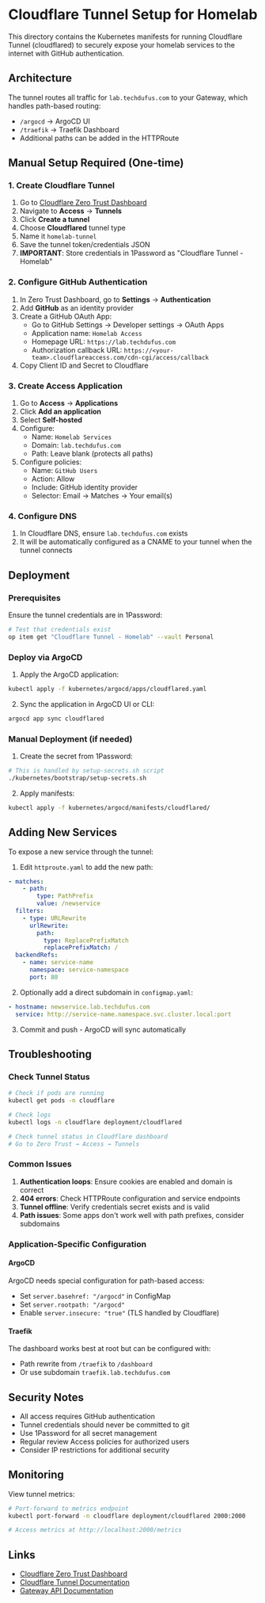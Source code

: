 # Cloudflare Tunnel Setup for Homelab

This directory contains the Kubernetes manifests for running Cloudflare Tunnel (cloudflared) to securely expose your homelab services to the internet with GitHub authentication.

## Architecture

The tunnel routes all traffic for `lab.techdufus.com` to your Gateway, which handles path-based routing:
- `/argocd` → ArgoCD UI
- `/traefik` → Traefik Dashboard  
- Additional paths can be added in the HTTPRoute

## Manual Setup Required (One-time)

### 1. Create Cloudflare Tunnel

1. Go to [Cloudflare Zero Trust Dashboard](https://one.dash.cloudflare.com)
2. Navigate to **Access** → **Tunnels**
3. Click **Create a tunnel**
4. Choose **Cloudflared** tunnel type
5. Name it `homelab-tunnel`
6. Save the tunnel token/credentials JSON
7. **IMPORTANT**: Store credentials in 1Password as "Cloudflare Tunnel - Homelab"

### 2. Configure GitHub Authentication

1. In Zero Trust Dashboard, go to **Settings** → **Authentication**
2. Add **GitHub** as an identity provider
3. Create a GitHub OAuth App:
   - Go to GitHub Settings → Developer settings → OAuth Apps
   - Application name: `Homelab Access`
   - Homepage URL: `https://lab.techdufus.com`
   - Authorization callback URL: `https://<your-team>.cloudflareaccess.com/cdn-cgi/access/callback`
4. Copy Client ID and Secret to Cloudflare

### 3. Create Access Application

1. Go to **Access** → **Applications**
2. Click **Add an application**
3. Select **Self-hosted**
4. Configure:
   - Name: `Homelab Services`
   - Domain: `lab.techdufus.com`
   - Path: Leave blank (protects all paths)
5. Configure policies:
   - Name: `GitHub Users`
   - Action: Allow
   - Include: GitHub identity provider
   - Selector: Email → Matches → Your email(s)

### 4. Configure DNS

1. In Cloudflare DNS, ensure `lab.techdufus.com` exists
2. It will be automatically configured as a CNAME to your tunnel when the tunnel connects

## Deployment

### Prerequisites

Ensure the tunnel credentials are in 1Password:
```bash
# Test that credentials exist
op item get "Cloudflare Tunnel - Homelab" --vault Personal
```

### Deploy via ArgoCD

1. Apply the ArgoCD application:
```bash
kubectl apply -f kubernetes/argocd/apps/cloudflared.yaml
```

2. Sync the application in ArgoCD UI or CLI:
```bash
argocd app sync cloudflared
```

### Manual Deployment (if needed)

1. Create the secret from 1Password:
```bash
# This is handled by setup-secrets.sh script
./kubernetes/bootstrap/setup-secrets.sh
```

2. Apply manifests:
```bash
kubectl apply -f kubernetes/argocd/manifests/cloudflared/
```

## Adding New Services

To expose a new service through the tunnel:

1. Edit `httproute.yaml` to add the new path:
```yaml
- matches:
    - path:
        type: PathPrefix
        value: /newservice
  filters:
    - type: URLRewrite
      urlRewrite:
        path:
          type: ReplacePrefixMatch
          replacePrefixMatch: /
  backendRefs:
    - name: service-name
      namespace: service-namespace
      port: 80
```

2. Optionally add a direct subdomain in `configmap.yaml`:
```yaml
- hostname: newservice.lab.techdufus.com
  service: http://service-name.namespace.svc.cluster.local:port
```

3. Commit and push - ArgoCD will sync automatically

## Troubleshooting

### Check Tunnel Status
```bash
# Check if pods are running
kubectl get pods -n cloudflare

# Check logs
kubectl logs -n cloudflare deployment/cloudflared

# Check tunnel status in Cloudflare dashboard
# Go to Zero Trust → Access → Tunnels
```

### Common Issues

1. **Authentication loops**: Ensure cookies are enabled and domain is correct
2. **404 errors**: Check HTTPRoute configuration and service endpoints
3. **Tunnel offline**: Verify credentials secret exists and is valid
4. **Path issues**: Some apps don't work well with path prefixes, consider subdomains

### Application-Specific Configuration

#### ArgoCD
ArgoCD needs special configuration for path-based access:
- Set `server.basehref: "/argocd"` in ConfigMap
- Set `server.rootpath: "/argocd"`
- Enable `server.insecure: "true"` (TLS handled by Cloudflare)

#### Traefik
The dashboard works best at root but can be configured with:
- Path rewrite from `/traefik` to `/dashboard`
- Or use subdomain `traefik.lab.techdufus.com`

## Security Notes

- All access requires GitHub authentication
- Tunnel credentials should never be committed to git
- Use 1Password for all secret management
- Regular review Access policies for authorized users
- Consider IP restrictions for additional security

## Monitoring

View tunnel metrics:
```bash
# Port-forward to metrics endpoint
kubectl port-forward -n cloudflare deployment/cloudflared 2000:2000

# Access metrics at http://localhost:2000/metrics
```

## Links

- [Cloudflare Zero Trust Dashboard](https://one.dash.cloudflare.com)
- [Cloudflare Tunnel Documentation](https://developers.cloudflare.com/cloudflare-one/connections/connect-apps)
- [Gateway API Documentation](https://gateway-api.sigs.k8s.io)